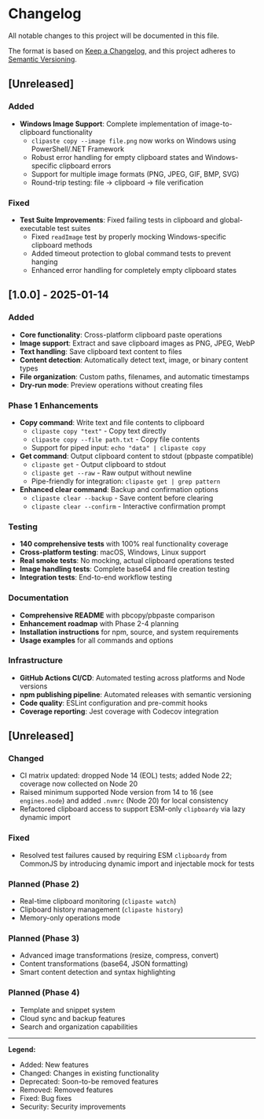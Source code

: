 # Changelog

All notable changes to this project will be documented in this file.

The format is based on [Keep a Changelog](https://keepachangelog.com/en/1.0.0/),
and this project adheres to [Semantic Versioning](https://semver.org/spec/v2.0.0.html).

## [Unreleased]

### Added

- **Windows Image Support**: Complete implementation of image-to-clipboard functionality
  - `clipaste copy --image file.png` now works on Windows using PowerShell/.NET Framework
  - Robust error handling for empty clipboard states and Windows-specific clipboard errors
  - Support for multiple image formats (PNG, JPEG, GIF, BMP, SVG)
  - Round-trip testing: file → clipboard → file verification

### Fixed

- **Test Suite Improvements**: Fixed failing tests in clipboard and global-executable test suites
  - Fixed `readImage` test by properly mocking Windows-specific clipboard methods
  - Added timeout protection to global command tests to prevent hanging
  - Enhanced error handling for completely empty clipboard states

## [1.0.0] - 2025-01-14

### Added

- **Core functionality**: Cross-platform clipboard paste operations
- **Image support**: Extract and save clipboard images as PNG, JPEG, WebP
- **Text handling**: Save clipboard text content to files
- **Content detection**: Automatically detect text, image, or binary content types
- **File organization**: Custom paths, filenames, and automatic timestamps
- **Dry-run mode**: Preview operations without creating files

### Phase 1 Enhancements

- **Copy command**: Write text and file contents to clipboard
  - `clipaste copy "text"` - Copy text directly
  - `clipaste copy --file path.txt` - Copy file contents
  - Support for piped input: `echo "data" | clipaste copy`
- **Get command**: Output clipboard content to stdout (pbpaste compatible)
  - `clipaste get` - Output clipboard to stdout
  - `clipaste get --raw` - Raw output without newline
  - Pipe-friendly for integration: `clipaste get | grep pattern`
- **Enhanced clear command**: Backup and confirmation options
  - `clipaste clear --backup` - Save content before clearing
  - `clipaste clear --confirm` - Interactive confirmation prompt

### Testing

- **140 comprehensive tests** with 100% real functionality coverage
- **Cross-platform testing**: macOS, Windows, Linux support
- **Real smoke tests**: No mocking, actual clipboard operations tested
- **Image handling tests**: Complete base64 and file creation testing
- **Integration tests**: End-to-end workflow testing

### Documentation

- **Comprehensive README** with pbcopy/pbpaste comparison
- **Enhancement roadmap** with Phase 2-4 planning
- **Installation instructions** for npm, source, and system requirements
- **Usage examples** for all commands and options

### Infrastructure

- **GitHub Actions CI/CD**: Automated testing across platforms and Node versions
- **npm publishing pipeline**: Automated releases with semantic versioning
- **Code quality**: ESLint configuration and pre-commit hooks
- **Coverage reporting**: Jest coverage with Codecov integration

## [Unreleased]

### Changed

- CI matrix updated: dropped Node 14 (EOL) tests; added Node 22; coverage now collected on Node 20
- Raised minimum supported Node version from 14 to 16 (see `engines.node`) and added `.nvmrc` (Node 20) for local consistency
- Refactored clipboard access to support ESM-only `clipboardy` via lazy dynamic import

### Fixed

- Resolved test failures caused by requiring ESM `clipboardy` from CommonJS by introducing dynamic import and injectable mock for tests

### Planned (Phase 2)

- Real-time clipboard monitoring (`clipaste watch`)
- Clipboard history management (`clipaste history`)
- Memory-only operations mode

### Planned (Phase 3)

- Advanced image transformations (resize, compress, convert)
- Content transformations (base64, JSON formatting)
- Smart content detection and syntax highlighting

### Planned (Phase 4)

- Template and snippet system
- Cloud sync and backup features  
- Search and organization capabilities

---

**Legend:**

- Added: New features
- Changed: Changes in existing functionality  
- Deprecated: Soon-to-be removed features
- Removed: Removed features
- Fixed: Bug fixes
- Security: Security improvements
